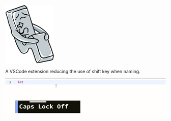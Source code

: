 ![Shift Saver logo](./logo.png)

A VSCode extension reducing the use of shift key when naming.

![demonstration](./demo.gif)
